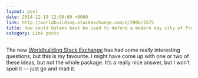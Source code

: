 ```yaml
---
layout: post
date: 2014-12-19 12:00:00 +0000
link: http://worldbuilding.stackexchange.com/q/2906/2575
title: How could Golems best be used to defend a modern day city of Prague?
category: Link posts
---
```


The new [Worldbuilding Stack Exchange][wbse] has had some really interesting questions, but this is my favourite. I might have come up with one or two of these ideas, but not the whole package. It’s a really nice answer, but I won’t spoil it — just go and read it.

[wbse]: http://worldbuilding.stackexchange.com/
